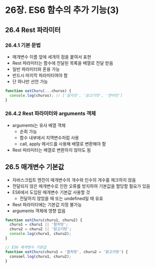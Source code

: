 # 26장. ES6 함수의 추가 기능(3)

## 26.4 Rest 파라미터

### 26.4.1 기본 문법

* 매개변수 이름 앞에 세개의 점을 붙여서 표현
* Rest 파라미터는 함수에 전달된 목록을 배열로 전달 받음
* 일반 파라미터와 혼용 가능
* 반드시 마지막 파라미터여야 함
* 단 하나만 선언 가능

```JavaScript
function eatChuru(...churus) {
  console.log(churus); // ['참치맛', '닭고기맛', '연어맛']
}
```



### 26.4.2 Rest 파라미터와 arguments 객체

* arguments는 유사 배열 객체
  * 순회 가능
  * 함수 내부에서 지역변수처럼 사용
  * call, apply 메서드를 사용해 배열로 변환해야 함
* Rest 파라미터는 배열로 변환하지 않아도 됨



## 26.5 매개변수 기본값

* 자바스크립트 엔진이 매개변수의 개수와 인수의 개수를 체크하지 않음
* 전달되지 않은 매개변수로 인한 오류를 방지하여 기본값을 할당할 필요가 있음
* ES6에서 도입된 매개변수 기본값 사용할 것
  * 전달하지 않았을 때 또는 undefined일 때 유효
* Rest 파라미터에는 기본값 지정 불가능
* arguments 객체에 영향 없음

```JavaScript
function eatChuru(churu1, churu2) {
  churu1 = churu1 || '참치맛';
  churu2 = churu2 || '닭고기맛';
  console.log(churu1, churu2);
}

// ES6 매개변수 기본값
function eatChuru(churu1 = '참치맛', churu2 = '닭고기맛') {
  consoel.log(churu1, churu2);
}
```

